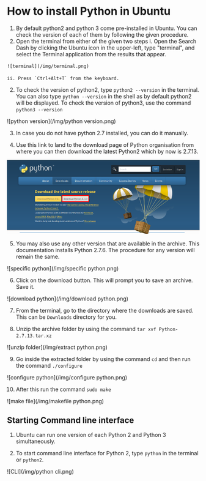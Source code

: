 # How to install Python in Ubuntu

1. By default python2 and python 3 come pre-installed in Ubuntu. You can check the version of each of them by following the given procedure.
  1. Open the terminal from either of the given two steps
    i. Open the Search Dash by clicking the Ubuntu icon in the upper-left, type "terminal", and select the Terminal application from the results that appear.

    ![terminal](/img/terminal.png)

    ii. Press `Ctrl+Alt+T` from the keyboard.
2. To check the version of python2, type `python2 --version` in the terminal. You can also type `python --version` in the shell as by default python2 will be displayed. To check the version of python3, use the command `python3 --version`

![python version](/img/python version.png)


3. In case you do not have python 2.7 installed, you can do it manually.

4. Use this link to land to the download page of Python organisation from where you can then download the latest Python2 which by now is 2.7.13.

![python org](/img/python-download.png)

5. You may also use any other version that are available in the archive. This documentation installs Python 2.7.6. The procedure for any version will remain the same.

![specific python](/img/specific python.png)


6. Click on the download button. This will prompt you to save an archive. Save it.

![download python](/img/download python.png)

7. From the terminal, go to the directory where the downloads are saved. This can be `Downloads` directory for you.

8. Unzip the archive folder by using the command `tar xvf Python-2.7.13.tar.xz`

![unzip folder](/img/extract python.png)


9. Go inside the extracted folder by using the command `cd` and then run the command `./configure`

![configure python](/img/configure python.png)


10. After this run the command `sudo make`

![make file](/img/makefile python.png)


## Starting Command line interface
1. Ubuntu can run one version of each Python 2 and Python 3 simultaneously.

2. To start command line interface for Python 2, type `python` in the terminal or `python2`.

![CLI](/img/python cli.png)

